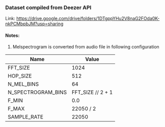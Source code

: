 ### Dataset compiled from Deezer API

Link: https://drive.google.com/drive/folders/1DTgppYHu2V8naG2FOda0K-nkPCMbpbJM?usp=sharing

#### Notes:
1. Melspectrogram is converted from audio file in following configuration

Name|Value
---|---
FFT_SIZE | 1024
HOP_SIZE | 512
N_MEL_BINS | 64
N_SPECTROGRAM_BINS | FFT_SIZE // 2 + 1
F_MIN | 0.0
F_MAX | 22050 / 2
SAMPLE_RATE | 22050